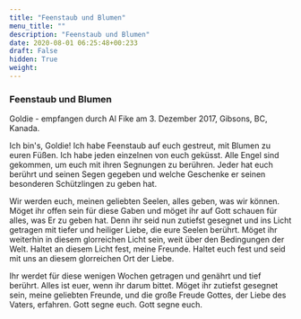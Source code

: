 ```yaml
---
title: "Feenstaub und Blumen"
menu_title: ""
description: "Feenstaub und Blumen"
date: 2020-08-01 06:25:48+00:233
draft: False
hidden: True
weight:
---
```

### Feenstaub und Blumen

Goldie - empfangen durch Al Fike am 3. Dezember 2017, Gibsons, BC, Kanada.

Ich bin's, Goldie! Ich habe Feenstaub auf euch gestreut, mit Blumen zu euren Füßen. Ich habe jeden einzelnen von euch geküsst. Alle Engel sind gekommen, um euch mit ihren Segnungen zu berühren. Jeder hat euch berührt und seinen Segen gegeben und welche Geschenke er seinen besonderen Schützlingen zu geben hat.

Wir werden euch, meinen geliebten Seelen, alles geben, was wir können. Möget ihr offen sein für diese Gaben und möget ihr auf Gott schauen für alles, was Er zu geben hat. Denn ihr seid nun zutiefst gesegnet und ins Licht getragen mit tiefer und heiliger Liebe, die eure Seelen berührt. Möget ihr weiterhin in diesem glorreichen Licht sein, weit über den Bedingungen der Welt. Haltet an diesem Licht fest, meine Freunde. Haltet euch fest und seid mit uns an diesem glorreichen Ort der Liebe.

Ihr werdet für diese wenigen Wochen getragen und genährt und tief berührt. Alles ist euer, wenn ihr darum bittet. Möget ihr zutiefst gesegnet sein, meine geliebten Freunde, und die große Freude Gottes, der Liebe des Vaters, erfahren. Gott segne euch. Gott segne euch.
